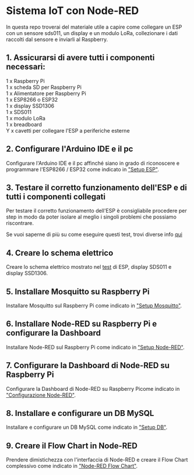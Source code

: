 # Sistema IoT con Node-RED

In questa repo troverai del materiale utile a capire come collegare un ESP con un sensore sds011, un display e un modulo LoRa, collezionare i dati raccolti dal sensore e inviarli al Raspberry.

## 1. Assicurarsi di avere tutti i componenti necessari:

1 x Raspberry Pi  
1 x scheda SD per Raspberry Pi  
1 x Alimentatore per Raspberry Pi  
1 x ESP8266 o ESP32  
1 x display SSD1306  
1 x SDS011  
1 x modulo LoRa  
1 x breadboard  
Y x cavetti per collegare l'ESP a periferiche esterne  

## 2. Configurare l'Arduino IDE e il pc

Configurare l'Arduino IDE e il pc affinché siano in grado di riconoscere e programmare l'ESP8266 / ESP32 come indicato in ["Setup ESP"](./esp_setup.html).

## 3. Testare il corretto funzionamento dell'ESP e di tutti i componenti collegati

Per testare il corretto funzionamento dell'ESP è consigliabile procedere per step in modo da poter isolare al meglio i singoli problemi che possiamo riscontrare.

Se vuoi saperne di più su come eseguire questi test, trovi diverse info [qui](./tests/esp_tests.html)

## 4. Creare lo schema elettrico

Creare lo schema elettrico mostrato nel [test](./tests/sds011_display_test.html) di ESP, display SDS011 e display SSD1306.

## 5. Installare Mosquitto su Raspberry Pi

Installare Mosquitto sul Raspberry Pi come indicato in ["Setup Mosquitto"](./mosquitto_setup.html).

## 6. Installare Node-RED su Raspberry Pi e configurare la Dashboard

Installare Node-RED sul Raspberry Pi come indicato in ["Setup Node-RED"](./nodered_setup.html).

## 7. Configurare la Dashboard di Node-RED su Raspberry Pi

Configurare la Dashboard di Node-RED su Raspberry Picome indicato in ["Configurazione Node-RED"](./nodered_config.html).

## 8. Installare e configurare un DB MySQL

Installare e configurare un DB MySQL come indicato in ["Setup DB"](./db_setup.html).

## 9. Creare il Flow Chart in Node-RED

Prendere dimistichezza con l'interfaccia di Node-RED e creare il Flow Chart complessivo come indicato in ["Node-RED Flow Chart"](./nodered_flow_chart.html).
